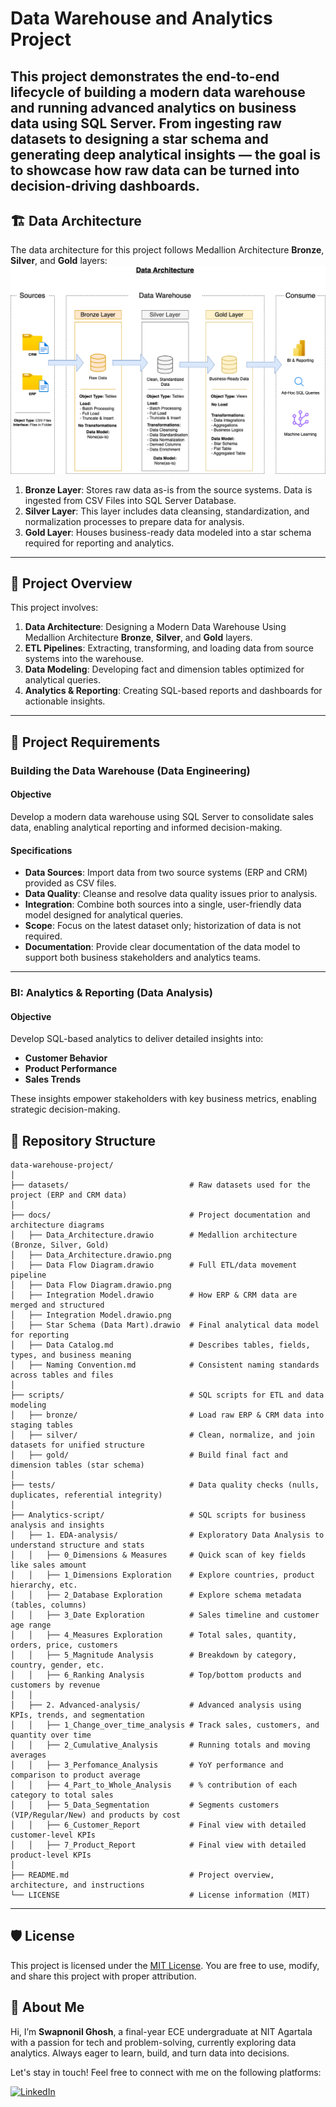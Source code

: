 # Data Warehouse and Analytics Project

This project demonstrates the end-to-end lifecycle of building a modern data warehouse and running advanced analytics on business data using **SQL Server**. From ingesting raw datasets to designing a star schema and generating deep analytical insights — the goal is to showcase how raw data can be turned into decision-driving dashboards.
---
## 🏗️ Data Architecture

The data architecture for this project follows Medallion Architecture **Bronze**, **Silver**, and **Gold** layers:
![Data Architecture](docs/Data_Architecture.drawio.png)

1. **Bronze Layer**: Stores raw data as-is from the source systems. Data is ingested from CSV Files into SQL Server Database.
2. **Silver Layer**: This layer includes data cleansing, standardization, and normalization processes to prepare data for analysis.
3. **Gold Layer**: Houses business-ready data modeled into a star schema required for reporting and analytics.

---
## 📖 Project Overview

This project involves:

1. **Data Architecture**: Designing a Modern Data Warehouse Using Medallion Architecture **Bronze**, **Silver**, and **Gold** layers.
2. **ETL Pipelines**: Extracting, transforming, and loading data from source systems into the warehouse.
3. **Data Modeling**: Developing fact and dimension tables optimized for analytical queries.
4. **Analytics & Reporting**: Creating SQL-based reports and dashboards for actionable insights.

---

## 🚀 Project Requirements

### Building the Data Warehouse (Data Engineering)

#### Objective
Develop a modern data warehouse using SQL Server to consolidate sales data, enabling analytical reporting and informed decision-making.

#### Specifications
- **Data Sources**: Import data from two source systems (ERP and CRM) provided as CSV files.
- **Data Quality**: Cleanse and resolve data quality issues prior to analysis.
- **Integration**: Combine both sources into a single, user-friendly data model designed for analytical queries.
- **Scope**: Focus on the latest dataset only; historization of data is not required.
- **Documentation**: Provide clear documentation of the data model to support both business stakeholders and analytics teams.

---

### BI: Analytics & Reporting (Data Analysis)

#### Objective
Develop SQL-based analytics to deliver detailed insights into:
- **Customer Behavior**
- **Product Performance**
- **Sales Trends**

These insights empower stakeholders with key business metrics, enabling strategic decision-making.  

## 📂 Repository Structure
```
data-warehouse-project/
│
├── datasets/                           # Raw datasets used for the project (ERP and CRM data)
│
├── docs/                               # Project documentation and architecture diagrams
│   ├── Data_Architecture.drawio        # Medallion architecture (Bronze, Silver, Gold)
│   ├── Data_Architecture.drawio.png
│   ├── Data Flow Diagram.drawio        # Full ETL/data movement pipeline
│   ├── Data Flow Diagram.drawio.png
│   ├── Integration Model.drawio        # How ERP & CRM data are merged and structured
│   ├── Integration Model.drawio.png
│   ├── Star Schema (Data Mart).drawio  # Final analytical data model for reporting
│   ├── Data Catalog.md                 # Describes tables, fields, types, and business meaning
│   ├── Naming Convention.md            # Consistent naming standards across tables and files
│
├── scripts/                            # SQL scripts for ETL and data modeling
│   ├── bronze/                         # Load raw ERP & CRM data into staging tables
│   ├── silver/                         # Clean, normalize, and join datasets for unified structure
│   ├── gold/                           # Build final fact and dimension tables (star schema)
│
├── tests/                              # Data quality checks (nulls, duplicates, referential integrity)
│
├── Analytics-script/                   # SQL scripts for business analysis and insights
│   ├── 1. EDA-analysis/                # Exploratory Data Analysis to understand structure and stats
│   │   ├── 0_Dimensions & Measures     # Quick scan of key fields like sales amount
│   │   ├── 1_Dimensions Exploration    # Explore countries, product hierarchy, etc.
│   │   ├── 2_Database Exploration      # Explore schema metadata (tables, columns)
│   │   ├── 3_Date Exploration          # Sales timeline and customer age range
│   │   ├── 4_Measures Exploration      # Total sales, quantity, orders, price, customers
│   │   ├── 5_Magnitude Analysis        # Breakdown by category, country, gender, etc.
│   │   ├── 6_Ranking Analysis          # Top/bottom products and customers by revenue
│   │
│   ├── 2. Advanced-analysis/           # Advanced analysis using KPIs, trends, and segmentation
│   │   ├── 1_Change_over_time_analysis # Track sales, customers, and quantity over time
│   │   ├── 2_Cumulative_Analysis       # Running totals and moving averages
│   │   ├── 3_Perfomance_Analysis       # YoY performance and comparison to product average
│   │   ├── 4_Part_to_Whole_Analysis    # % contribution of each category to total sales
│   │   ├── 5_Data_Segmentation         # Segments customers (VIP/Regular/New) and products by cost
│   │   ├── 6_Customer_Report           # Final view with detailed customer-level KPIs
│   │   ├── 7_Product_Report            # Final view with detailed product-level KPIs
│
├── README.md                           # Project overview, architecture, and instructions
└── LICENSE                             # License information (MIT)
```
---

## 🛡️ License

This project is licensed under the [MIT License](LICENSE). You are free to use, modify, and share this project with proper attribution.

## 🌟 About Me

Hi, I’m **Swapnonil Ghosh**, a final-year ECE undergraduate at NIT Agartala with a passion for tech and problem-solving, currently exploring data analytics.
Always eager to learn, build, and turn data into decisions.

Let's stay in touch! Feel free to connect with me on the following platforms:

[![LinkedIn](https://img.shields.io/badge/LinkedIn-0077B5?style=for-the-badge&logo=linkedin&logoColor=white)](https://www.linkedin.com/in/swapnonilg/)
